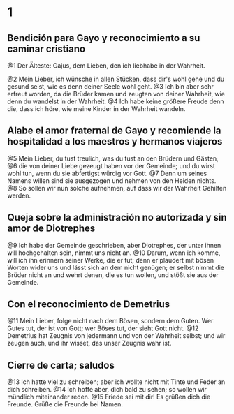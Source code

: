 # 1
## Bendición para Gayo y reconocimiento a su caminar cristiano
@1 Der Älteste: Gajus, dem Lieben, den ich liebhabe in der Wahrheit.

@2 Mein Lieber, ich wünsche in allen Stücken, dass dir's wohl gehe und du gesund seist, wie es denn deiner Seele wohl geht.
@3 Ich bin aber sehr erfreut worden, da die Brüder kamen und zeugten von deiner Wahrheit, wie denn du wandelst in der Wahrheit.
@4 Ich habe keine größere Freude denn die, dass ich höre, wie meine Kinder in der Wahrheit wandeln.

## Alabe el amor fraternal de Gayo y recomiende la hospitalidad a los maestros y hermanos viajeros
@5 Mein Lieber, du tust treulich, was du tust an den Brüdern und Gästen,
@6 die von deiner Liebe gezeugt haben vor der Gemeinde; und du wirst wohl tun, wenn du sie abfertigst würdig vor Gott.
@7 Denn um seines Namens willen sind sie ausgezogen und nehmen von den Heiden nichts.
@8 So sollen wir nun solche aufnehmen, auf dass wir der Wahrheit Gehilfen werden.

## Queja sobre la administración no autorizada y sin amor de Diotrephes
@9 Ich habe der Gemeinde geschrieben, aber Diotrephes, der unter ihnen will hochgehalten sein, nimmt uns nicht an.
@10 Darum, wenn ich komme, will ich ihn erinnern seiner Werke, die er tut; denn er plaudert mit bösen Worten wider uns und lässt sich an dem nicht genügen; er selbst nimmt die Brüder nicht an und wehrt denen, die es tun wollen, und stößt sie aus der Gemeinde.

## Con el reconocimiento de Demetrius
@11 Mein Lieber, folge nicht nach dem Bösen, sondern dem Guten. Wer Gutes tut, der ist von Gott; wer Böses tut, der sieht Gott nicht.
@12 Demetrius hat Zeugnis von jedermann und von der Wahrheit selbst; und wir zeugen auch, und ihr wisset, das unser Zeugnis wahr ist.

## Cierre de carta; saludos
@13 Ich hatte viel zu schreiben; aber ich wollte nicht mit Tinte und Feder an dich schreiben.
@14 Ich hoffe aber, dich bald zu sehen; so wollen wir mündlich miteinander reden.
@15 Friede sei mit dir! Es grüßen dich die Freunde. Grüße die Freunde bei Namen.